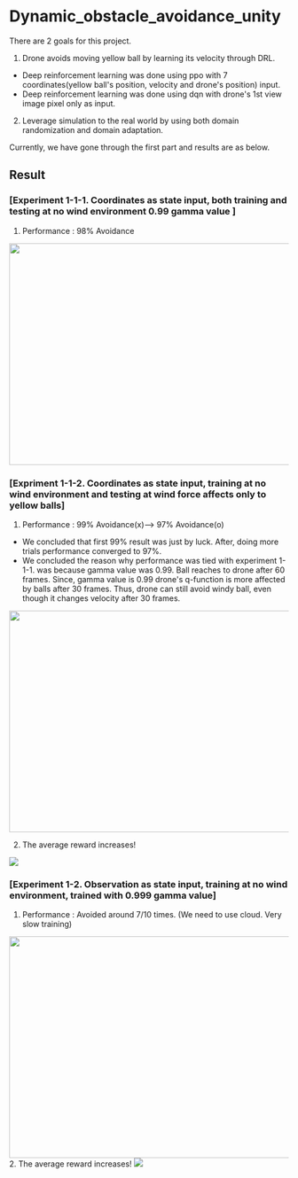 # Dynamic_obstacle_avoidance_unity

There are 2 goals for this project.
1. Drone avoids moving yellow ball by learning its velocity through DRL.
* Deep reinforcement learning was done using ppo with 7 coordinates(yellow ball's position, velocity and drone's position) input.
* Deep reinforcement learning was done using dqn with drone's 1st view image pixel only as input.
2. Leverage simulation to the real world by using both domain randomization and domain adaptation.

Currently, we have gone through the first part and results are as below.

## Result

### [Experiment 1-1-1. Coordinates as state input, both training and testing at no wind environment 0.99 gamma value ]
1. Performance : 98% Avoidance
<img src = "https://user-images.githubusercontent.com/34183439/34464400-9de9dd8e-eec0-11e7-98f5-4ec50121261a.gif" width="600" height="400">

### [Expriment 1-1-2. Coordinates as state input, training at no wind environment and testing at wind force affects only to yellow balls]
1. Performance : 99% Avoidance(x)--> 97% Avoidance(o)
* We concluded that first 99% result was just by luck. After, doing more trials performance converged to 97%.
* We concluded the reason why performance was tied with experiment 1-1-1. was because gamma value was 0.99. Ball reaches to drone after 60 frames. Since, gamma value is 0.99 drone's q-function is more affected by balls after 30 frames. Thus, drone can still avoid windy ball, even though it changes velocity after 30 frames.
<img src = "https://user-images.githubusercontent.com/34183439/34464401-9ed128e2-eec0-11e7-8740-b77cf687cc3c.gif" width="600" height="400">

2. The average reward increases!
<img src = "https://user-images.githubusercontent.com/34183439/34465199-bcc2d8a2-eee6-11e7-976d-86430b1d90c9.PNG">


### [Experiment 1-2. Observation as state input, training at no wind environment, trained with 0.999 gamma value]
1. Performance : Avoided around 7/10 times. (We need to use cloud. Very slow training)
<img src = "https://user-images.githubusercontent.com/34183439/34464402-9fc4f3a0-eec0-11e7-920a-9ca67c0ea33b.gif" width="600" height="400">
2. The average reward increases!
<img src = "https://user-images.githubusercontent.com/34183439/34465215-ecd67e6c-eee7-11e7-8019-1ef09e2dbc47.PNG">
